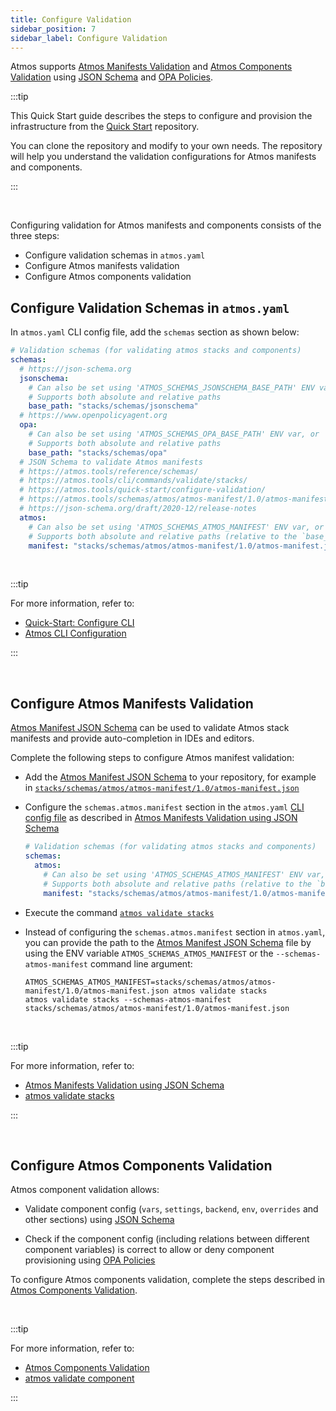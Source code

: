 ```yaml
---
title: Configure Validation
sidebar_position: 7
sidebar_label: Configure Validation
---
```


Atmos supports [Atmos Manifests Validation](/reference/schemas) and [Atmos Components Validation](/core-concepts/components/validation)
using [JSON Schema](https://json-schema.org/) and [OPA Policies](https://www.openpolicyagent.org/).

:::tip

This Quick Start guide describes the steps to configure and provision the infrastructure
from the [Quick Start](https://github.com/cloudposse/atmos/tree/master/examples/quick-start) repository.

You can clone the repository and modify to your own needs. The repository will help you understand the validation configurations for
Atmos manifests and components.

:::

<br/>

Configuring validation for Atmos manifests and components consists of the three steps:

- Configure validation schemas in `atmos.yaml`
- Configure Atmos manifests validation
- Configure Atmos components validation

## Configure Validation Schemas in `atmos.yaml`

In `atmos.yaml` CLI config file, add the `schemas` section as shown below:

```yaml title="atmos.yaml"
# Validation schemas (for validating atmos stacks and components)
schemas:
  # https://json-schema.org
  jsonschema:
    # Can also be set using 'ATMOS_SCHEMAS_JSONSCHEMA_BASE_PATH' ENV var, or '--schemas-jsonschema-dir' command-line arguments
    # Supports both absolute and relative paths
    base_path: "stacks/schemas/jsonschema"
  # https://www.openpolicyagent.org
  opa:
    # Can also be set using 'ATMOS_SCHEMAS_OPA_BASE_PATH' ENV var, or '--schemas-opa-dir' command-line arguments
    # Supports both absolute and relative paths
    base_path: "stacks/schemas/opa"
  # JSON Schema to validate Atmos manifests
  # https://atmos.tools/reference/schemas/
  # https://atmos.tools/cli/commands/validate/stacks/
  # https://atmos.tools/quick-start/configure-validation/
  # https://atmos.tools/schemas/atmos/atmos-manifest/1.0/atmos-manifest.json
  # https://json-schema.org/draft/2020-12/release-notes
  atmos:
    # Can also be set using 'ATMOS_SCHEMAS_ATMOS_MANIFEST' ENV var, or '--schemas-atmos-manifest' command-line arguments
    # Supports both absolute and relative paths (relative to the `base_path` setting in `atmos.yaml`)
    manifest: "stacks/schemas/atmos/atmos-manifest/1.0/atmos-manifest.json"
```

<br/>

:::tip

For more information, refer to:

- [Quick-Start: Configure CLI](/quick-start/configure-cli)
- [Atmos CLI Configuration](/cli/configuration)

:::

<br/>

## Configure Atmos Manifests Validation

[Atmos Manifest JSON Schema](pathname:///schemas/atmos/atmos-manifest/1.0/atmos-manifest.json) can be used to validate Atmos stack manifests and provide
auto-completion in IDEs and editors.

Complete the following steps to configure Atmos manifest validation:

- Add the [Atmos Manifest JSON Schema](pathname:///schemas/atmos/atmos-manifest/1.0/atmos-manifest.json) to your repository, for example
  in  [`stacks/schemas/atmos/atmos-manifest/1.0/atmos-manifest.json`](https://github.com/cloudposse/atmos/blob/master/examples/quick-start/stacks/schemas/atmos/atmos-manifest/1.0/atmos-manifest.json)

- Configure the `schemas.atmos.manifest` section in the `atmos.yaml` [CLI config file](/cli/configuration) as described
  in [Atmos Manifests Validation using JSON Schema](/reference/schemas)

  ```yaml title="atmos.yaml"
  # Validation schemas (for validating atmos stacks and components)
  schemas:
    atmos:
      # Can also be set using 'ATMOS_SCHEMAS_ATMOS_MANIFEST' ENV var, or '--schemas-atmos-manifest' command-line arguments
      # Supports both absolute and relative paths (relative to the `base_path` setting in `atmos.yaml`)
      manifest: "stacks/schemas/atmos/atmos-manifest/1.0/atmos-manifest.json"
  ```

- Execute the command [`atmos validate stacks`](/cli/commands/validate/stacks)

- Instead of configuring the `schemas.atmos.manifest` section in `atmos.yaml`, you can provide the path to
  the [Atmos Manifest JSON Schema](pathname:///schemas/atmos/atmos-manifest/1.0/atmos-manifest.json) file by using the ENV
  variable `ATMOS_SCHEMAS_ATMOS_MANIFEST` or the `--schemas-atmos-manifest` command line argument:

  ```shell
  ATMOS_SCHEMAS_ATMOS_MANIFEST=stacks/schemas/atmos/atmos-manifest/1.0/atmos-manifest.json atmos validate stacks
  atmos validate stacks --schemas-atmos-manifest stacks/schemas/atmos/atmos-manifest/1.0/atmos-manifest.json
  ```

<br/>

:::tip

For more information, refer to:

- [Atmos Manifests Validation using JSON Schema](/reference/schemas)
- [atmos validate stacks](/cli/commands/validate/stacks)

:::

<br/>

## Configure Atmos Components Validation

Atmos component validation allows:

* Validate component config (`vars`, `settings`, `backend`, `env`, `overrides` and other sections) using [JSON Schema](https://json-schema.org/)

* Check if the component config (including relations between different component variables) is correct to allow or deny component provisioning using
  [OPA Policies](https://www.openpolicyagent.org/)

To configure Atmos components validation, complete the steps described in [Atmos Components Validation](/core-concepts/components/validation).

<br/>

:::tip

For more information, refer to:

- [Atmos Components Validation](/core-concepts/components/validation)
- [atmos validate component](/cli/commands/validate/component)

:::

<br/>
